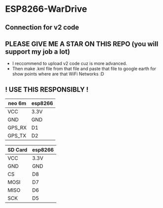 # ESP8266-WarDrive
## Connection for v2 code
## PLEASE GIVE ME A STAR ON THIS REPO (you will support my job a lot)
- I reccommend to upload v2 code cuz is more advanced.
- Then make .kml file from that file and paste that file to google earth for show points where are that WiFi Networks :D
## ! USE THIS RESPONSIBLY ! 
| neo 6m  | esp8266 |
| ------- | ------- |
| VCC     | 3.3V    |
| GND     | GND     |
| GPS_RX  | D1      |
| GPS_TX  | D2      |

| SD Card  | esp8266 |
| ------- | -------- |
| VCC     | 3.3V     |
| GND     | GND      |
| CS      | D8       |
| MOSI    | D7       |
| MISO    | D6       |
| SCK     | D5       |
